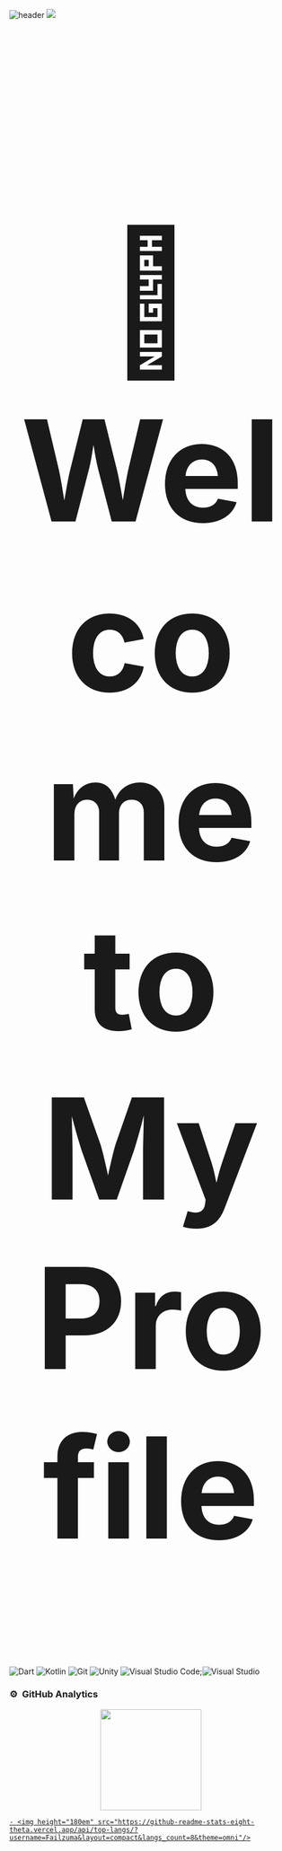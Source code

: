 ![header](https://capsule-render.vercel.app/api?type=waving&color=570681&height=220&section=header&text=Rastta%20&fontSize=60&animation=fadeIn&fontAlignY=38&desc=%20Software%20and%20Web%20Developer&descAlignY=51&descAlign=62)
<img src="https://user-images.githubusercontent.com/73097560/115834477-dbab4500-a447-11eb-908a-139a6edaec5c.gif">
<h1 align="center" style="font-size:250px">👋 Welcome to My Profile</h1>

![Dart](https://img.shields.io/badge/Dart-280137?style=flat&logo=Dart&logoColor=007ACC)&nbsp;![Kotlin](https://img.shields.io/badge/Kotlin-280137?style=flat&logo=Kotlin)&nbsp;![Git](https://img.shields.io/badge/-Git-280137?style=flat&logo=git)&nbsp;![Unity](https://img.shields.io/badge/-Unity-280137?style=flat&logo=unity)&nbsp;![Visual Studio Code](https://img.shields.io/badge/-Visual%20Studio%20Code-280137?style=flat&logo=visual-studio-code&logoColor=007ACC);![Visual Studio](https://img.shields.io/badge/-Visual%20Studio-280137?style=flat&logo=visual-studio&logoColor=450c91)

### ⚙️ &nbsp;GitHub Analytics
<p align="center" class="d-flex justify-content-center align-items-center">
  <a href="https://github.com/Rastta">
  <img height="180em" src="https://github-readme-stats-eight-theta.vercel.app/api?username=Rastta&show_icons=true&theme=omni&include_all_commits=true&count_private=true"/>

    - <img height="180em" src="https://github-readme-stats-eight-theta.vercel.app/api/top-langs/?username=Failzuma&layout=compact&langs_count=8&theme=omni"/>

  </a>
</p>

<!--
**Rastta/Rastta** is a ✨ _special_ ✨ repository because its `README.md` (this file) appears on your GitHub profile.

Here are some ideas to get you started:

- 🔭 I’m currently working on ...
- 🌱 I’m currently learning ...
- 👯 I’m looking to collaborate on ...
- 🤔 I’m looking for help with ...
- 💬 Ask me about ...
- 📫 How to reach me: ...
- 😄 Pronouns: ...
- ⚡ Fun fact: ...
-->
